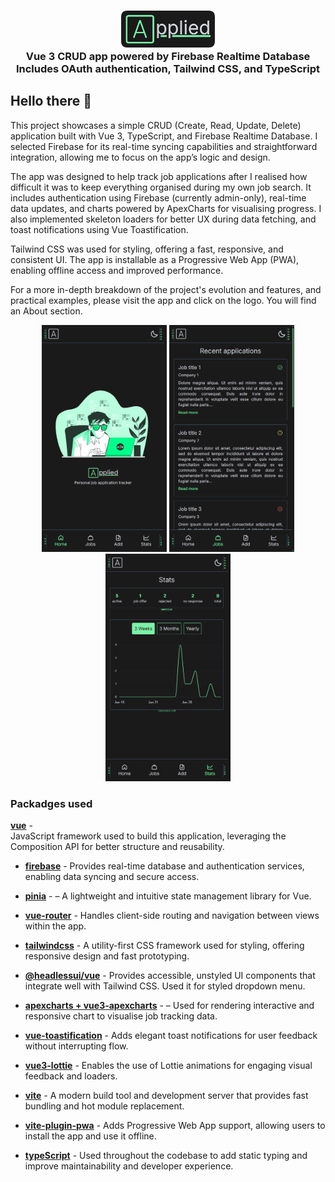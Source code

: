 <h3 align="center">
  <a href="https://andrasapplied.netlify.app/" target="_blank" rel="noopener noreferrer">
  <img src="https://github.com/AndrasE/raw-readme/blob/7a93175c63780473dfa44e00cbd97021d55e5d90/logo/applied-readme.png
  " width="150">
  </a>
  <br>
  Vue 3 CRUD app powered by Firebase Realtime Database
  <br>
Includes OAuth authentication, Tailwind CSS, and TypeScript
</h3>

## Hello there 👋

This project showcases a simple CRUD (Create, Read, Update, Delete) application built with Vue 3, TypeScript, and Firebase Realtime Database. I selected Firebase for its real-time syncing capabilities and straightforward integration, allowing me to focus on the app’s logic and design.

The app was designed to help track job applications after I realised how difficult it was to keep everything organised during my own job search. It includes authentication using Firebase (currently admin-only), real-time data updates, and charts powered by ApexCharts for visualising progress. I also implemented skeleton loaders for better UX during data fetching, and toast notifications using Vue Toastification.

Tailwind CSS was used for styling, offering a fast, responsive, and consistent UI. The app is installable as a Progressive Web App (PWA), enabling offline access and improved performance.

For a more in-depth breakdown of the project's evolution and features, and practical examples, please visit the app and click on the logo. You will find an About section.

<div align="center">
<img src="https://github.com/AndrasE/raw-readme/blob/a680ed99ff9a58fa3248fbd5b9bb89a1a192cafe/thumbs/applied_1.png" width="200">
<img src="https://github.com/AndrasE/raw-readme/blob/a680ed99ff9a58fa3248fbd5b9bb89a1a192cafe/thumbs/applied_2.png" width="200">
<img src="https://github.com/AndrasE/raw-readme/blob/a680ed99ff9a58fa3248fbd5b9bb89a1a192cafe/thumbs/applied_3.png" width="200">
</div>

### Packadges used

 **[vue](https://vuejs.org/)** -  
  JavaScript framework used to build this application, leveraging the Composition API for better structure and reusability.

- **[firebase](https://firebase.google.com/docs/web/setup)** -  Provides real-time database and authentication services, enabling data syncing and secure access.

- **[pinia](https://pinia.vuejs.org/)** -   – A lightweight and intuitive state management library for Vue.

- **[vue-router](https://router.vuejs.org/)** - Handles client-side routing and navigation between views within the app.

- **[tailwindcss](https://tailwindcss.com/)** - A utility-first CSS framework used for styling, offering responsive design and fast prototyping.

- **[@headlessui/vue](https://headlessui.com/)** - Provides accessible, unstyled UI components that integrate well with Tailwind CSS. Used it for styled dropdown menu.

- **[apexcharts + vue3-apexcharts](http://apexcharts.com/)** - – Used for rendering interactive and responsive chart to visualise job tracking data.

- **[vue-toastification](https://vue-toastification.maronato.dev/)** - Adds elegant toast notifications for user feedback without interrupting flow.

- **[vue3-lottie](https://www.npmjs.com/package/vue3-lottie)** -
 Enables the use of Lottie animations for engaging visual feedback and loaders.

- **[vite](https://vite.dev/)** - A modern build tool and development server that provides fast bundling and hot module replacement.

- **[vite-plugin-pwa](https://vite-pwa-org.netlify.app/)** - Adds Progressive Web App support, allowing users to install the app and use it offline.

- **[typeScript](https://www.typescriptlang.org/)** - Used throughout the codebase to add static typing and improve maintainability and developer experience.
